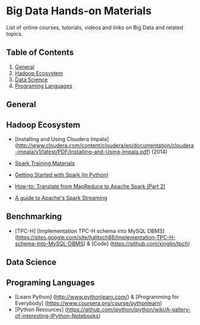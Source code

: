 Big Data Hands-on Materials
==============

List of online courses, tutorials, videos and links on Big Data and related topics.

## <a name='TOC'>Table of Contents</a>

  1. [General](#general)
  2. [Hadoop Ecosystem](#hadoop-ecosys)
  3. [Data Science](#data-science)
  4. [Programing Languages](#prog-lang)

## <a name='general'> General

## <a name='hadoop-ecosys'> Hadoop Ecosystem

* [Installing and Using Cloudera Impala] (http://www.cloudera.com/content/cloudera/en/documentation/cloudera-impala/v1/latest/PDF/Installing-and-Using-Impala.pdf) (2014)

* [Spark Training Materials](https://spark.apache.org/documentation.html) 
* [Getting Started with Spark (in Python)](https://districtdatalabs.silvrback.com/getting-started-with-spark-in-python)
* [How-to: Translate from MapReduce to Apache Spark (Part 2)](http://blog.cloudera.com/blog/2015/04/how-to-translate-from-mapreduce-to-apache-spark-part-2/)
* [A guide to Apache's Spark Streaming](http://opensource.com/business/15/4/guide-to-apache-spark-streaming)

## <a name='benchmarking'> Benchmarking

* [TPC-H]
[Implementation TPC-H schema into MySQL DBMS] (https://sites.google.com/site/halitsch88/Implementation-TPC-H-schema-into-MySQL-DBMS) & [Code] (https://github.com/xinglin/tpch) 


## <a name='data-science'> Data Science

## <a name='prog-lang'> Programing Languages

* [Learn Python] (http://www.pythonlearn.com/) & [Programming for Everybody] (https://www.coursera.org/course/pythonlearn)
* [Python Resources] (https://github.com/ipython/ipython/wiki/A-gallery-of-interesting-IPython-Notebooks)
